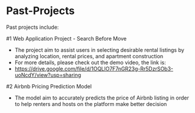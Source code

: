 # Past-Projects
Past projects include:

#1 Web Application Project - Search Before Move
- The project aim to assist users in selecting desirable rental listings by analyzing location, rental prices, and apartment construction
- For more details, please check out the demo video, the link is:
- https://drive.google.com/file/d/1OQLlO7F7nGR23g-Rr5DzrSOb3-uoNcdY/view?usp=sharing

#2 Airbnb Pricing Prediction Model
- The model aim to accurately predicts the price of Airbnb listing in order to help renters and hosts on the platform make better decision

